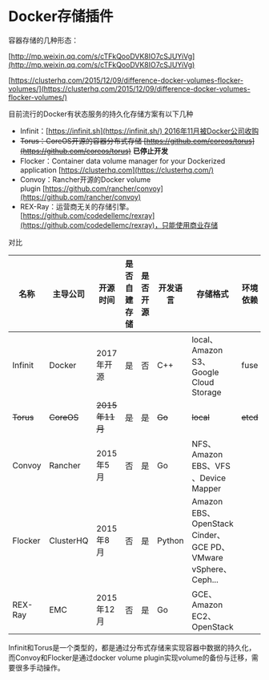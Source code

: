 # Docker存储插件

容器存储的几种形态：

[http://mp.weixin.qq.com/s/cTFkQooDVK8IO7cSJUYiVg](http://mp.weixin.qq.com/s/cTFkQooDVK8IO7cSJUYiVg)

[https://clusterhq.com/2015/12/09/difference-docker-volumes-flocker-volumes/](https://clusterhq.com/2015/12/09/difference-docker-volumes-flocker-volumes/)

目前流行的Docker有状态服务的持久化存储方案有以下几种

- Infinit：[https://infinit.sh](https://infinit.sh/) 2016年11月被Docker公司收购
- ~~Torus：CoreOS开源的容器分布式存储 [https://github.com/coreos/torus](https://github.com/coreos/torus)~~ **已停止开发**
- Flocker：Container data volume manager for your Dockerized application [https://clusterhq.com](https://clusterhq.com/)
- Convoy：Rancher开源的Docker volume plugin [https://github.com/rancher/convoy](https://github.com/rancher/convoy)
- REX-Ray：运营商无关的存储引擎。[https://github.com/codedellemc/rexray](https://github.com/codedellemc/rexray)，只能使用商业存储

对比

| 名称        | 主导公司       | 开源时间         | 是否自建存储 | 是否开源  | 开发语言   | 存储格式                                     | 环境依赖     |
| --------- | ---------- | ------------ | ------ | ----- | ------ | ---------------------------------------- | -------- |
| Infinit   | Docker     | 2017年开源      | 是      | 否     | C++    | local、Amazon S3、Google Cloud Storage     | fuse     |
| ~~Torus~~ | ~~CoreOS~~ | ~~2015年11月~~ | ~~是~~  | ~~是~~ | ~~Go~~ | ~~local~~                                | ~~etcd~~ |
| Convoy    | Rancher    | 2015年5月      | 否      | 是     | Go     | NFS、Amazon EBS、VFS 、Device Mapper        |          |
| Flocker   | ClusterHQ  | 2015年8月      | 否      | 是     | Python | Amazon EBS、OpenStack Cinder、GCE PD、VMware vSphere、Ceph... |          |
| REX-Ray   | EMC        | 2015年12月     | 否      | 是     | Go     | GCE、Amazon EC2、OpenStack                 |          |

Infinit和Torus是一个类型的，都是通过分布式存储来实现容器中数据的持久化，而Convoy和Flocker是通过docker volume plugin实现volume的备份与迁移，需要很多手动操作。